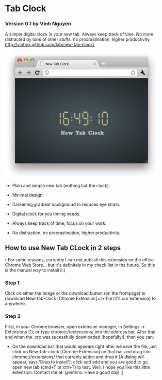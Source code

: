 # Tab Clock
### Version 0.1 by Vinh Nguyen
A simple digital clock in your new tab. Always keep track of time. No more distracted by tons of other stuffs, no procrastination, higher productivity.
http://vinhnx.github.com/lab/new-tab-clock/

![Demo](preview.png)

+ Plain and simple new tab (nothing but the clock).
+ Minimal design.
+ Darkening gradient background to reduces eye strain.

+ Digital clock for you timing needs.
+ Always keep track of time, focus on your work.
+ No distraction, no procrastination, higher productivity.

## How to use New Tab CLock in 2 steps
( For some reasons, currently I can not publish this extension on the offical Chrome Web Store... but it's definitely in my check list in the future. So this is the manual way to install it.)

### Step 1
Click on either the image or the download button (on the frontpage) to download New-tab-clock [Chrome Extension].crx file (it's our extension) to anywhere.

### Step 2
First, in your Chrome browser, open extension manager, in Settings -> Extensions (1); or type chrome://extensions/ into the address bar. After that and when the .crx was sucessfully downloaded (hopefully!), then you can:
+ On the download bar that would appears right after we save the file, just click on New-tab-clock [Chrome Extension] on that bar and drag into chrome://extensions/ that currenly active and drop it (A dialog will appear, says 'Drop to install'); click add add and you are good to go, open new tab (cmd+T or ctrl+T) to test.
Well, I hope you like this little extension. Contact me at: @vinhnx. Have a good day! ;)